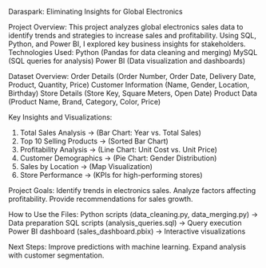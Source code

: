Daraspark: Eliminating Insights for Global Electronics

Project Overview:
This project analyzes global electronics sales data to identify trends and strategies to increase sales and profitability. Using SQL, Python, and Power BI, I explored key business insights for stakeholders.
Technologies Used:
Python (Pandas for data cleaning and merging)
MySQL (SQL queries for analysis)
Power BI (Data visualization and dashboards)

Dataset Overview:
Order Details (Order Number, Order Date, Delivery Date, Product, Quantity, Price)
Customer Information (Name, Gender, Location, Birthday)
Store Details (Store Key, Square Meters, Open Date)
Product Data (Product Name, Brand, Category, Color, Price)

Key Insights and Visualizations:
1. Total Sales Analysis → (Bar Chart: Year vs. Total Sales)
2. Top 10 Selling Products → (Sorted Bar Chart)
3. Profitability Analysis → (Line Chart: Unit Cost vs. Unit Price)
4. Customer Demographics → (Pie Chart: Gender Distribution)
5. Sales by Location → (Map Visualization)
6. Store Performance → (KPIs for high-performing stores)

Project Goals:
Identify trends in electronics sales.
Analyze factors affecting profitability.
Provide recommendations for sales growth.

How to Use the Files:
Python scripts (data_cleaning.py, data_merging.py) → Data preparation
SQL scripts (analysis_queries.sql) → Query execution
Power BI dashboard (sales_dashboard.pbix) → Interactive visualizations

Next Steps:
Improve predictions with machine learning.
Expand analysis with customer segmentation.
